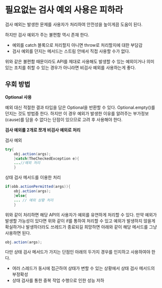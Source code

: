 # 필요없는 검사 예외 사용은 피하라

검사 예외는 발생한 문제를 사용자가 처리하여 안전성을 높이게끔 도움이 된다.

하지만 검사 예외가 주는 불편함 역시 존재 한다.

* 예외를 catch 블록으로 처리할지 아니면 throw로 처리할지에 대한 부담감
* 검사 예외를 던지는 메서드는 스트림 안에서 직접 사용할 수가 없다.

위와 같은 불편함 때문이라도 API를 제대로 사용해도 발생할 수 있는 예외이거나 의미 있는 조치를 취할 수 있는 경우가 아니라면 비검사 예외를 사용하는게 좋다.

## 우회 방법

**Optional 사용**

예외 대신 적절한 결과 타입을 담은 Optional을 반환할 수 있다. Optional.empty()를 던지는 것도 방법중 한다. 하지만 이 경우 예외가 발생한 이유를 알려주는
부가정보 (cause)를 담을 수 없다는 단점이 있으므로 고려 후 사용해야 한다.

**검사 예외를 2개로 쪼개 비검사 예외로 처리**

검사 예외

```java
try{
    obj.action(args);
    }catch(TheCheckedException e){
    ...//예외 처리
    } 
```

상태 검사 메서드를 이용한 처리

```java
if(obb.actionPermitted(args)){
    obj.action(args);
    }else{
    ... // 예외 상황 처리
    }
```

위와 같이 처리하면 해당 API의 사용자가 예외를 유연하게 처리할 수 있다. 만약 예외가 발생할 가능성이 있다면 위와 같이 if를 통하여 처리할 수 있고 예외가 발생하지 않을게
확실하거나 발생하더라도 쓰레드가 종료되길 희망하면 아래와 같이 해당 메서드를 그냥 사용하면 된다.

```java
obj.action(args);
```

다만 상태 검사 메서드가 가지는 단점인 아래의 두가지 경우를 인지하고 사용하여야 한다.

* 여러 스레드가 동시에 접근하여 상태가 변할 수 있는 상황에서 상태 검사 메서드의 부정확성
* 상태 검사를 통한 중복 작업 수행으로 인한 성능 저하

